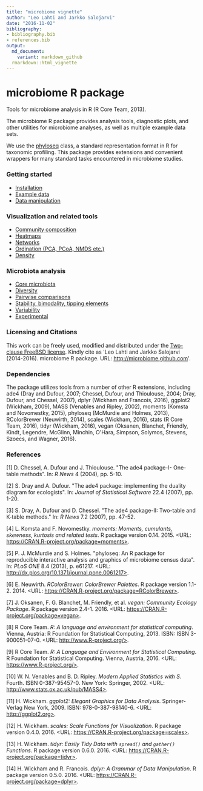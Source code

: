```yaml
---
title: "microbiome vignette"
author: "Leo Lahti and Jarkko Salojarvi"
date: "2016-11-02"
bibliography: 
- bibliography.bib
- references.bib
output: 
  md_document:
    variant: markdown_github
  rmarkdown::html_vignette
---
```

<!--
  %\VignetteIndexEntry{microbiome tutorial}
  %\VignetteEngine{knitr::rmarkdown}
  %\usepackage[utf8]{inputenc}
  %\VignetteEncoding{UTF-8}
-->




microbiome R package
===========

Tools for microbiome analysis in R (R Core Team, 2013).

The microbiome R package provides analysis tools, diagnostic plots,
and other utilities for microbiome analyses, as well as multiple
example data sets.

We use the [phyloseq](http://joey711.github.io/phyloseq/import-data)
class, a standard representation format in R for taxonomic
profiling. This package provides extensions and convenient wrappers
for many standard tasks encountered in microbiome studies. 


### Getting started

* [Installation](Template.md) 
* [Example data](Data.md)
* [Data manipulation](Preprocessing.md)


### Visualization and related tools

* [Community composition](Composition.md)
* [Heatmaps](Heatmap.md)
* [Networks](Networks.md)
* [Ordination (PCA, PCoA, NMDS etc.)](Ordination.md)
* [Density](Density.md)


### Microbiota analysis

* [Core microbiota](Core.md)
* [Diversity](Diversity.md)
* [Pairwise comparisons](Comparisons.md)
* [Stability, bimodality, tipping elements](Stability.md)
* [Variability](Variability.md)
* [Experimental](Experimental.Rmd)


### Licensing and Citations

This work can be freely used, modified and distributed under the
[Two-clause FreeBSD
license](http://en.wikipedia.org/wiki/BSD\_licenses). Kindly cite as
'Leo Lahti and Jarkko Salojarvi (2014-2016). microbiome R
package. URL: http://microbiome.github.com'.


### Dependencies

The package utilizes tools from a number of other R extensions,
including ade4 (Dray and Dufour, 2007; Chessel, Dufour, and Thioulouse, 2004; Dray, Dufour, and Chessel, 2007), dplyr (Wickham and Francois, 2016), ggplot2 (Wickham, 2009), MASS (Venables and Ripley, 2002), moments (Komsta and Novomestky, 2015), phyloseq (McMurdie and Holmes, 2013), RColorBrewer (Neuwirth, 2014), scales (Wickham, 2016), stats (R Core Team, 2016), tidyr (Wickham, 2016), vegan (Oksanen, Blanchet, Friendly, Kindt, Legendre, McGlinn, Minchin, O'Hara, Simpson, Solymos, Stevens, Szoecs, and Wagner, 2016).


### References



[1] D. Chessel, A. Dufour and J. Thioulouse. "The ade4 package-I-
One-table methods". In: _R News_ 4 (2004), pp. 5-10.

[2] S. Dray and A. Dufour. "The ade4 package: implementing the
duality diagram for ecologists". In: _Journal of Statistical
Software_ 22.4 (2007), pp. 1-20.

[3] S. Dray, A. Dufour and D. Chessel. "The ade4 package-II:
Two-table and K-table methods." In: _R News_ 7.2 (2007), pp.
47-52.

[4] L. Komsta and F. Novomestky. _moments: Moments, cumulants,
skewness, kurtosis and related tests_. R package version 0.14.
2015. <URL: https://CRAN.R-project.org/package=moments>.

[5] P. J. McMurdie and S. Holmes. "phyloseq: An R package for
reproducible interactive analysis and graphics of microbiome
census data". In: _PLoS ONE_ 8.4 (2013), p. e61217. <URL:
http://dx.plos.org/10.1371/journal.pone.0061217>.

[6] E. Neuwirth. _RColorBrewer: ColorBrewer Palettes_. R package
version 1.1-2. 2014. <URL:
https://CRAN.R-project.org/package=RColorBrewer>.

[7] J. Oksanen, F. G. Blanchet, M. Friendly, et al. _vegan:
Community Ecology Package_. R package version 2.4-1. 2016. <URL:
https://CRAN.R-project.org/package=vegan>.

[8] R Core Team. _R: A language and environment for statistical
computing_. Vienna, Austria: R Foundation for Statistical
Computing, 2013. ISBN: ISBN 3-900051-07-0. <URL:
http://www.R-project.org/>.

[9] R Core Team. _R: A Language and Environment for Statistical
Computing_. R Foundation for Statistical Computing. Vienna,
Austria, 2016. <URL: https://www.R-project.org/>.

[10] W. N. Venables and B. D. Ripley. _Modern Applied Statistics
with S_. Fourth. ISBN 0-387-95457-0. New York: Springer, 2002.
<URL: http://www.stats.ox.ac.uk/pub/MASS4>.

[11] H. Wickham. _ggplot2: Elegant Graphics for Data Analysis_.
Springer-Verlag New York, 2009. ISBN: 978-0-387-98140-6. <URL:
http://ggplot2.org>.

[12] H. Wickham. _scales: Scale Functions for Visualization_. R
package version 0.4.0. 2016. <URL:
https://CRAN.R-project.org/package=scales>.

[13] H. Wickham. _tidyr: Easily Tidy Data with `spread()` and
`gather()` Functions_. R package version 0.6.0. 2016. <URL:
https://CRAN.R-project.org/package=tidyr>.

[14] H. Wickham and R. Francois. _dplyr: A Grammar of Data
Manipulation_. R package version 0.5.0. 2016. <URL:
https://CRAN.R-project.org/package=dplyr>.

